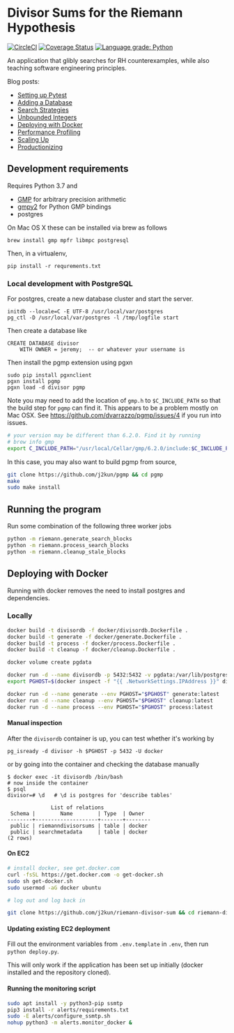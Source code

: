 # Divisor Sums for the Riemann Hypothesis

[![CircleCI](https://circleci.com/gh/j2kun/riemann-divisor-sum.svg?style=shield)](https://circleci.com/gh/j2kun/riemann-divisor-sum)
[![Coverage Status](https://coveralls.io/repos/github/j2kun/riemann-divisor-sum/badge.svg?branch=main)](https://coveralls.io/github/j2kun/riemann-divisor-sum?branch=main)
[![Language grade: Python](https://img.shields.io/lgtm/grade/python/g/j2kun/riemann-divisor-sum.svg?logo=lgtm&logoWidth=18)](https://lgtm.com/projects/g/j2kun/riemann-divisor-sum/context:python)

An application that glibly searches for RH counterexamples,
while also teaching software engineering principles.

Blog posts:

- [Setting up Pytest](https://jeremykun.com/2020/09/11/searching-for-rh-counterexamples-setting-up-pytest/)
- [Adding a Database](https://jeremykun.com/2020/09/11/searching-for-rh-counterexamples-adding-a-database/)
- [Search Strategies](https://jeremykun.com/2020/09/28/searching-for-rh-counterexamples-search-strategies/)
- [Unbounded Integers](https://jeremykun.com/2020/10/13/searching-for-rh-counterexamples-unbounded-integers/)
- [Deploying with Docker](https://jeremykun.com/2021/01/04/searching-for-rh-counterexamples-deploying-with-docker/)
- [Performance Profiling](https://jeremykun.com/2021/02/02/searching-for-rh-counterexamples-performance-profiling/)
- [Scaling Up](https://jeremykun.com/2021/02/16/searching-for-rh-counterexamples-scaling-up/)
- [Productionizing](https://jeremykun.com/2021/03/06/searching-for-rh-counterexamples-productionizing/)

## Development requirements

Requires Python 3.7 and

- [GMP](https://gmplib.org/) for arbitrary precision arithmetic
- [gmpy2](https://gmpy2.readthedocs.io/en/latest/intro.html) for Python GMP bindings
- postgres

On Mac OS X these can be installed via brew as follows

```
brew install gmp mpfr libmpc postgresql
```

Then, in a virtualenv,

```
pip install -r requrements.txt
```

### Local development with PostgreSQL

For postgres, create a new database cluster
and start the server.

```
initdb --locale=C -E UTF-8 /usr/local/var/postgres
pg_ctl -D /usr/local/var/postgres -l /tmp/logfile start
```

Then create a database like

```
CREATE DATABASE divisor
    WITH OWNER = jeremy;  -- or whatever your username is
```

Then install the pgmp extension using pgxn

```
sudo pip install pgxnclient
pgxn install pgmp
pgxn load -d divisor pgmp
```

Note you may need to add the location of `gmp.h` to `$C_INCLUDE_PATH`
so that the build step for `pgmp` can find it.
This appears to be a problem mostly on Mac OSX.
See https://github.com/dvarrazzo/pgmp/issues/4 if you run into issues.

```bash
# your version may be different than 6.2.0. Find it by running
# brew info gmp
export C_INCLUDE_PATH="/usr/local/Cellar/gmp/6.2.0/include:$C_INCLUDE_PATH"
```

In this case, you may also want to build pgmp from source,

```bash
git clone https://github.com/j2kun/pgmp && cd pgmp
make
sudo make install
```

## Running the program

Run some combination of the following three worker jobs

```bash
python -m riemann.generate_search_blocks
python -m riemann.process_search_blocks
python -m riemann.cleanup_stale_blocks
```

## Deploying with Docker

Running with docker removes the need to install postgres and dependencies.

### Locally

```bash
docker build -t divisordb -f docker/divisordb.Dockerfile .
docker build -t generate -f docker/generate.Dockerfile .
docker build -t process -f docker/process.Dockerfile .
docker build -t cleanup -f docker/cleanup.Dockerfile .

docker volume create pgdata

docker run -d --name divisordb -p 5432:5432 -v pgdata:/var/lib/postgresql/data divisordb:latest
export PGHOST=$(docker inspect -f "{{ .NetworkSettings.IPAddress }}" divisordb)

docker run -d --name generate --env PGHOST="$PGHOST" generate:latest
docker run -d --name cleanup --env PGHOST="$PGHOST" cleanup:latest
docker run -d --name process --env PGHOST="$PGHOST" process:latest
```

#### Manual inspection

After the `divisordb` container is up, you can test whether it's working by

```
pg_isready -d divisor -h $PGHOST -p 5432 -U docker
```

or by going into the container and checking the database manually

```
$ docker exec -it divisordb /bin/bash
# now inside the container
$ psql
divisor=# \d   # \d is postgres for 'describe tables'

              List of relations
 Schema |        Name        | Type  | Owner
--------+--------------------+-------+--------
 public | riemanndivisorsums | table | docker
 public | searchmetadata     | table | docker
(2 rows)
```

#### On EC2

```bash
# install docker, see get.docker.com
curl -fsSL https://get.docker.com -o get-docker.sh
sudo sh get-docker.sh
sudo usermod -aG docker ubuntu

# log out and log back in

git clone https://github.com/j2kun/riemann-divisor-sum && cd riemann-divisor-sum
```

#### Updating existing EC2 deployment

Fill out the environment variables from `.env.template` in `.env`,
then run `python deploy.py`.

This will only work if the application has been set up initially 
(docker installed and the repository cloned).

#### Running the monitoring script

```bash
sudo apt install -y python3-pip ssmtp
pip3 install -r alerts/requirements.txt
sudo -E alerts/configure_ssmtp.sh
nohup python3 -m alerts.monitor_docker &
```

